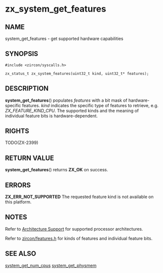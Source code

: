 # zx_system_get_features

## NAME

<!-- Updated by scripts/update-docs-from-abigen, do not edit this section manually. -->

system_get_features - get supported hardware capabilities

## SYNOPSIS

```
#include <zircon/syscalls.h>

zx_status_t zx_system_features(uint32_t kind, uint32_t* features);
```

## DESCRIPTION

**system_get_features**() populates *features* with a bit mask of
hardware-specific features.  *kind* indicates the specific type of features
to retrieve, e.g. *ZX_FEATURE_KIND_CPU*.  The supported kinds and the meaning
of individual feature bits is hardware-dependent.

## RIGHTS

<!-- Updated by scripts/update-docs-from-abigen, do not edit this section manually. -->

TODO(ZX-2399)

## RETURN VALUE

**system_get_features**()  returns **ZX_OK** on success.

## ERRORS

**ZX_ERR_NOT_SUPPORTED**  The requested feature kind is not available on this
platform.

## NOTES
Refer to [Architecture Support](../architecture_support.md) for supported
processor architectures.

Refer to [zircon/features.h](../../system/public/zircon/features.h) for kinds
of features and individual feature bits.

## SEE ALSO
[system_get_num_cpus](system_get_num_cpus.md)
[system_get_physmem](system_get_physmem.md)
